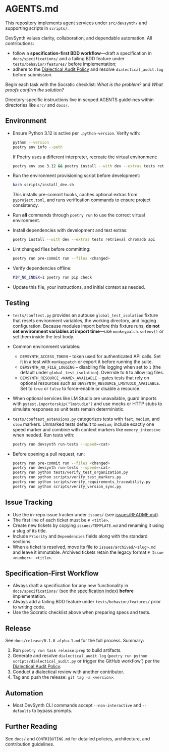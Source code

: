 # AGENTS.md

This repository implements agent services under `src/devsynth/` and supporting scripts in `scripts/`.

DevSynth values clarity, collaboration, and dependable automation. All contributions:

- follow a **specification-first BDD workflow**—draft a specification in `docs/specifications/` and a failing BDD feature under `tests/behavior/features/` before implementation;
- adhere to the [Dialectical Audit Policy](docs/policies/dialectical_audit.md) and resolve `dialectical_audit.log` before submission.

Begin each task with the Socratic checklist: *What is the problem?* and *What proofs confirm the solution?*

Directory-specific instructions live in scoped AGENTS guidelines within directories like `src/` and `docs/`.

## Environment

- Ensure Python 3.12 is active per `.python-version`. Verify with:

  ```bash
  python --version
  poetry env info --path
  ```

  If Poetry uses a different interpreter, recreate the virtual environment:

  ```bash
  poetry env use 3.12 && poetry install --with dev --extras tests retrieval chromadb api
  ```

- Run the environment provisioning script before development:

  ```bash
  bash scripts/install_dev.sh
  ```
  This installs pre-commit hooks, caches optional extras from `pyproject.toml`, and runs verification commands to ensure project consistency.
- Run **all** commands through `poetry run` to use the correct virtual environment.
- Install dependencies with development and test extras:

  ```bash
  poetry install --with dev --extras tests retrieval chromadb api
  ```
- Lint changed files before committing:

  ```bash
  poetry run pre-commit run --files <changed>
  ```
- Verify dependencies offline:

  ```bash
  PIP_NO_INDEX=1 poetry run pip check
  ```
- Update this file, your instructions, and initial context as needed.

## Testing

- `tests/conftest.py` provides an autouse `global_test_isolation` fixture that resets environment variables, the working directory, and logging configuration. Because modules import before this fixture runs, **do not set environment variables at import time**—use `monkeypatch.setenv()` or set them inside the test body.
- Common environment variables:
  - `DEVSYNTH_ACCESS_TOKEN` – token used for authenticated API calls. Set it in a test with `monkeypatch` or export it before running the suite.
  - `DEVSYNTH_NO_FILE_LOGGING` – disabling file logging when set to `1` (the default under `global_test_isolation`). Override to `0` to allow log files.
  - `DEVSYNTH_RESOURCE_<NAME>_AVAILABLE` – gates tests that rely on optional resources such as `DEVSYNTH_RESOURCE_LMSTUDIO_AVAILABLE`. Set to `true` or `false` to force-enable or disable a resource.
- When optional services like LM Studio are unavailable, guard imports with `pytest.importorskip("lmstudio")` and use mocks or HTTP stubs to simulate responses so unit tests remain deterministic.
- `tests/conftest_extensions.py` categorizes tests with `fast`, `medium`, and `slow` markers. Unmarked tests default to `medium`; include exactly one speed marker and combine with context markers like `memory_intensive` when needed. Run tests with:

  ```bash
  poetry run devsynth run-tests --speed=<cat>
  ```

- Before opening a pull request, run:

  ```bash
  poetry run pre-commit run --files <changed>
  poetry run devsynth run-tests --speed=<cat>
  poetry run python tests/verify_test_organization.py
  poetry run python scripts/verify_test_markers.py
  poetry run python scripts/verify_requirements_traceability.py
  poetry run python scripts/verify_version_sync.py
  ```

## Issue Tracking

- Use the in-repo issue tracker under `issues/` (see [issues/README.md](issues/README.md)).
- The first line of each ticket must be `# <title>`.
- Create new tickets by copying `issues/TEMPLATE.md` and renaming it using a slug of its title.
- Include `Priority` and `Dependencies` fields along with the standard sections.
- When a ticket is resolved, move its file to `issues/archived/<slug>.md` and leave it immutable. Archived tickets retain the legacy format `# Issue <number>: <title>`.

## Specification-First Workflow

- Always draft a specification for any new functionality in `docs/specifications/` (see the [specification index](docs/specifications/index.md)) **before** implementation.
- Always add a failing BDD feature under `tests/behavior/features/` prior to writing code.
- Use the Socratic checklist above when preparing specs and tests.

## Release

See `docs/release/0.1.0-alpha.1.md` for the full process. Summary:

1. Run `poetry run task release:prep` to build artifacts.
2. Generate and resolve `dialectical_audit.log` (`poetry run python scripts/dialectical_audit.py` or trigger the GitHub workflow`) per the [Dialectical Audit Policy](docs/policies/dialectical_audit.md).
3. Conduct a dialectical review with another contributor.
4. Tag and push the release: `git tag -a <version>`.

## Automation

- Most DevSynth CLI commands accept `--non-interactive` and `--defaults` to bypass prompts.

## Further Reading

See `docs/` and `CONTRIBUTING.md` for detailed policies, architecture, and contribution guidelines.

